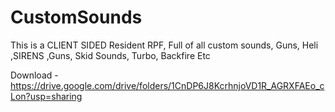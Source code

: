 # CustomSounds
This is a CLIENT SIDED Resident RPF, Full of all custom sounds, Guns, Heli ,SIRENS ,Guns, Skid Sounds, Turbo, Backfire Etc

Download - https://drive.google.com/drive/folders/1CnDP6J8KcrhnjoVD1R_AGRXFAEo_cLon?usp=sharing
